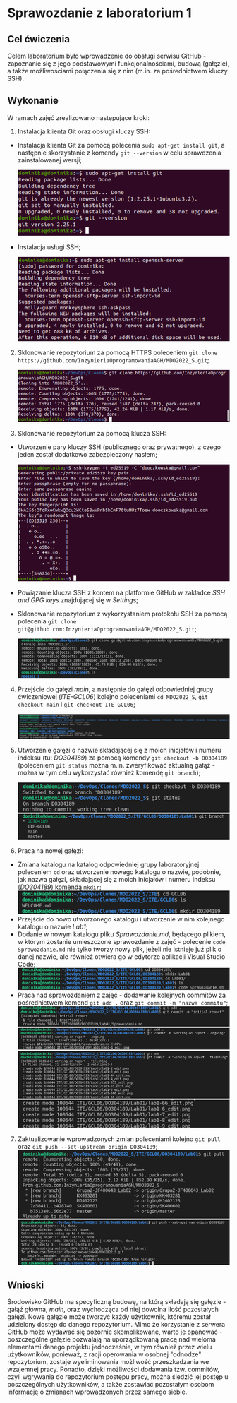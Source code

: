 # Sprawozdanie z laboratorium 1


## Cel ćwiczenia
Celem laboratorium było wprowadzenie do obsługi serwisu GitHub - zapoznanie się z jego podstawowymi funkcjonalnościami, budową (gałęzie), a także możliwościami połączenia się z nim (m.in. za pośrednictwem kluczy SSH).

## Wykonanie
W ramach zajęć zrealizowano następujące kroki:
1. Instalacja klienta Git oraz obsługi kluczy SSH:
- Instalacja klienta Git za pomocą polecenia `sudo apt-get install git`, a następnie skorzystanie z komendy `git --version` w celu sprawdzenia zainstalowanej wersji;

    ![img](lab1-1_edit.png)
- Instalacja usługi SSH;


    ![img](lab1-2_edit.png)
2. Sklonowanie repozytorium za pomocą HTTPS poleceniem `git clone https://github.com/InzynieriaOprogramowaniaAGH/MDO2022_S.git`;

    ![img](lab1-5_edit.png)
3. Sklonowanie repozytorium za pomocą klucza SSH:
- Utworzenie pary kluczy SSH (publicznego oraz prywatnego), z czego jeden został dodatkowo zabezpieczony hasłem;

    ![img](lab1-4_edit.png)
- Powiązanie klucza SSH z kontem na platformie GitHub w zakładce *SSH and GPG keys* znajdującej się w *Settings*;
- Sklonowanie repozytorium z wykorzystaniem protokołu SSH za pomocą polecenia `git clone git@github.com:InzynieriaOprogramowaniaAGH/MDO2022_S.git`;

    ![img](lab1-3_edit.png)
4. Przejście do gałęzi *main*, a następnie do gałęzi odpowiedniej grupy ćwiczeniowej (*ITE-GCL06*) kolejno poleceniami `cd MDO2022_S`, `git checkout main` i `git checkout ITE-GCL06`;

    ![img](lab1-44_edit.png)
5. Utworzenie gałęzi o nazwie składającej się z moich inicjałów i numeru indeksu (tu: *DO304189*) za pomocą komendy `git checkout -b DO304189` (poleceniem `git status` można m.in. zweryfikować aktualną gałąź - można w tym celu wykorzystać również komendę `git branch`);

    ![img](lab1-55_edit.png)
    ![img](lab1-7_edit.png)
6. Praca na nowej gałęzi:
- Zmiana katalogu na katalog odpowiedniej grupy laboratoryjnej poleceniem `cd` oraz utworzenie nowego katalogu o nazwie, podobnie, jak nazwa gałęzi, składającej się z moich inicjałów i numeru indeksu (*DO304189*) komendą `mkdir`;
    ![img](lab1-8_edit.png)
- Przejście do nowo utworzonego katalogu i utworzenie w nim kolejnego katalogu o nazwie *Lab1*;
- Dodanie w nowym katalogu pliku *Sprawozdanie.md*, będącego plikiem, w którym zostanie umieszczone sprawozdanie z zajęć - polecenie `code Sprawozdanie.md` nie tylko tworzy nowy plik, jeżeli nie istnieje już plik o danej nazwie, ale również otwiera go w edytorze aplikacji Visual Studio Code;
    ![img](lab1-66_edit.png)
- Praca nad sprawozdaniem z zajęć - dodawanie kolejnych commitów za pośrednictwem komend `git add .` oraz `git commit -m "nazwa commitu"`;
    ![img](lab1-666_edit.png)
    ![img](lab1-9_edit.png)
    ![img](lab1-11_edit.png)
    ![img](lab1-12_edit.png)
7. Zaktualizowanie wprowadzonych zmian poleceniami kolejno `git pull` oraz `git push --set-upstream origin DO304189`;
    ![img](lab1_13_edit.png)
    ![img](lab1-14_edit.png)
## Wnioski
Środowisko GitHub ma specyficzną budowę, na którą składają się gałęzie - gałąź główna, *main*, oraz wychodząca od niej dowolna ilość pozostałych gałęzi. Nowe gałęzie może tworzyć każdy użytkownik, któremu został udzielony dostęp do danego repozytorium. Mimo że korzystanie z serwera GitHub może wydawać się pozornie skomplikowane, warto je opanować - poszczególne gałęzie pozwalają na uporządkowaną pracę nad wieloma elementami danego projektu jednocześnie, w tym również przez wielu użytkowników, ponieważ, z racji operowania w osobnej "odnodze" repozytorium, zostaje wyeliminowania możliwość przeszkadzania we wzajemnej pracy. Ponadto, dzięki możliwości dodawania tzw. commitów, czyli wgrywania do repozytorium postępu pracy, można śledzić jej postęp u poszczególnych użytkowników, a także zostawiać pozostałym osobom informację o zmianach wprowadzonych przez samego siebie.